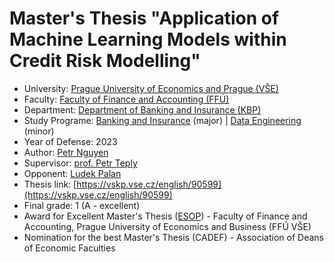 # Master's Thesis "Application of Machine Learning Models within Credit Risk Modelling"


- University: [Prague University of Economics and Prague (VŠE)](https://www.vse.cz/english/)
- Faculty: [Faculty of Finance and Accounting (FFÚ)](https://ffu.vse.cz/english/)
- Department: [Department of Banking and Insurance (KBP)](https://kbp.vse.cz/)
- Study Programe: [Banking and Insurance](https://ffu.vse.cz/uchazeci-navazujici-magisterske-studium/studijni-programy/) (major) | [Data Engineering](https://fis.vse.cz/magisterske-studium/vedlejsi-specializace/4di/) (minor)
- Year of Defense: 2023
- Author: [Petr Nguyen](https://www.linkedin.com/in/petr-ngn)
- Supervisor: [prof. Petr Teply](https://cz.linkedin.com/in/petr-teply-3b68529)
- Opponent: [Ludek Palan](https://www.linkedin.com/in/ludek-palan-b830673/)
- Thesis link: [https://vskp.vse.cz/english/90599](https://vskp.vse.cz/english/90599)
- Final grade: 1 (A - excellent)
- Award for Excellent Master's Thesis ([ESOP](https://veda.vse.cz/souteze/soutez-esop/soutez-esop-2023-vyhodnoceni-souteze/esop-2023-diplomove-prace/)) - Faculty of Finance and Accounting, Prague University of Economics and Business (FFÚ VŠE)
- Nomination for the best Master's Thesis (CADEF) - Association of Deans of Economic Faculties
